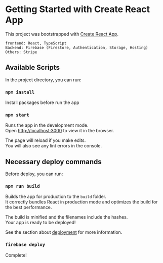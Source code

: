 # Getting Started with Create React App

This project was bootstrapped with [Create React App](https://github.com/facebook/create-react-app).

```
frontend: React, TypeScript
Backend: Firebase (Firestore, Authentication, Storage, Hosting)
Others: Stripe
```

## Available Scripts

In the project directory, you can run:

### `npm install`

Install packages before run the app

### `npm start`

Runs the app in the development mode.\
Open [http://localhost:3000](http://localhost:3000) to view it in the browser.

The page will reload if you make edits.\
You will also see any lint errors in the console.

## Necessary deploy commands

Before deploy, you can run:

### `npm run build`

Builds the app for production to the `build` folder.\
It correctly bundles React in production mode and optimizes the build for the best performance.

The build is minified and the filenames include the hashes.\
Your app is ready to be deployed!

See the section about [deployment](https://facebook.github.io/create-react-app/docs/deployment) for more information.

### `firebase deploy`

Complete!
